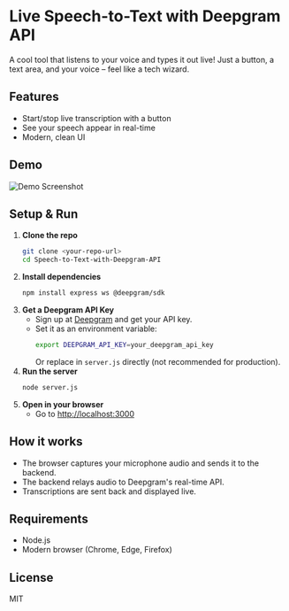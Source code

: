 # Live Speech-to-Text with Deepgram API

A cool tool that listens to your voice and types it out live! Just a button, a text area, and your voice – feel like a tech wizard.

## Features
- Start/stop live transcription with a button
- See your speech appear in real-time
- Modern, clean UI

## Demo

![Demo Screenshot](demo.png)
<!-- Or add a link to a demo video here -->

## Setup & Run

1. **Clone the repo**
   ```bash
   git clone <your-repo-url>
   cd Speech-to-Text-with-Deepgram-API
   ```
2. **Install dependencies**
   ```bash
   npm install express ws @deepgram/sdk
   ```
3. **Get a Deepgram API Key**
   - Sign up at [Deepgram](https://deepgram.com/) and get your API key.
   - Set it as an environment variable:
     ```bash
     export DEEPGRAM_API_KEY=your_deepgram_api_key
     ```
     Or replace in `server.js` directly (not recommended for production).
4. **Run the server**
   ```bash
   node server.js
   ```
5. **Open in your browser**
   - Go to [http://localhost:3000](http://localhost:3000)

## How it works
- The browser captures your microphone audio and sends it to the backend.
- The backend relays audio to Deepgram's real-time API.
- Transcriptions are sent back and displayed live.

## Requirements
- Node.js
- Modern browser (Chrome, Edge, Firefox)

## License
MIT
